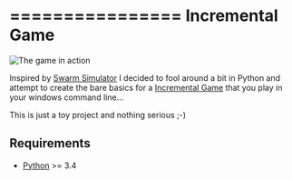 ================
Incremental Game
================

![The game in action](http://i.imgur.com/euiIk1s.gif)

Inspired by [Swarm Simulator](https://swarmsim.github.io/#/) I decided to fool around a bit in Python and attempt
to create the bare basics for a [Incremental Game](http://en.wikipedia.org/wiki/Incremental_game) that you play
in your windows command line...

This is just a toy project and nothing serious ;-)

Requirements
------------
* [Python](http://python.org/download/releases/) >= 3.4
